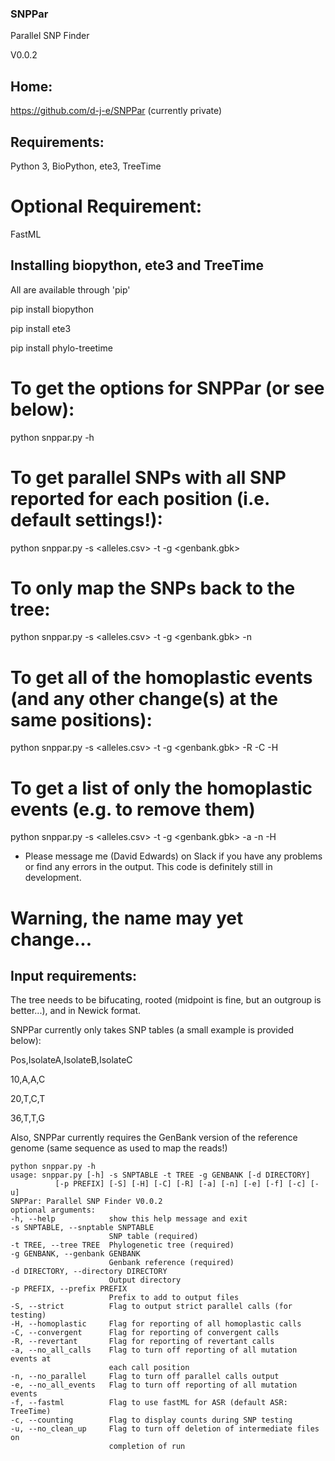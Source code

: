 ### SNPPar
Parallel SNP Finder

V0.0.2

## Home:

https://github.com/d-j-e/SNPPar (currently private)

## Requirements:

Python 3, BioPython, ete3, TreeTime 

# Optional Requirement:

FastML

## Installing biopython, ete3 and TreeTime

All are available through 'pip'

pip install biopython

pip install ete3

pip install phylo-treetime


# To get the options for SNPPar (or see below):

python snppar.py -h


# To get parallel SNPs with all SNP reported for each position (i.e. default settings!):

python snppar.py -s <alleles.csv> -t <tree> -g <genbank.gbk>


# To only map the SNPs back to the tree:
	
python snppar.py -s <alleles.csv> -t <tree> -g <genbank.gbk> -n 


# To get all of the homoplastic events (and any other change(s) at the same positions):
	
python snppar.py -s <alleles.csv> -t <tree> -g <genbank.gbk> -R -C -H


# To get a list of only the homoplastic events (e.g. to remove them)

python snppar.py -s <alleles.csv> -t <tree> -g <genbank.gbk> -a -n -H 


* Please message me (David Edwards) on Slack if you have any problems or find any errors in the output. This code is definitely still in development.

# Warning, the name may yet change...

## Input requirements:

The tree needs to be bifucating, rooted (midpoint is fine, but an outgroup is better...), and in Newick format.

SNPPar currently only takes SNP tables (a small example is provided below):


Pos,IsolateA,IsolateB,IsolateC

10,A,A,C

20,T,C,T

36,T,T,G


Also, SNPPar currently requires the GenBank version of the reference genome (same sequence as used to map the reads!)
  
    python snppar.py -h      
    usage: snppar.py [-h] -s SNPTABLE -t TREE -g GENBANK [-d DIRECTORY]
              [-p PREFIX] [-S] [-H] [-C] [-R] [-a] [-n] [-e] [-f] [-c] [-u]
    SNPPar: Parallel SNP Finder V0.0.2
    optional arguments:
    -h, --help            show this help message and exit
    -s SNPTABLE, --snptable SNPTABLE
                          SNP table (required)
    -t TREE, --tree TREE  Phylogenetic tree (required)
    -g GENBANK, --genbank GENBANK
                          Genbank reference (required)
    -d DIRECTORY, --directory DIRECTORY
                          Output directory
    -p PREFIX, --prefix PREFIX
                          Prefix to add to output files
    -S, --strict          Flag to output strict parallel calls (for testing)
    -H, --homoplastic     Flag for reporting of all homoplastic calls
    -C, --convergent      Flag for reporting of convergent calls
    -R, --revertant       Flag for reporting of revertant calls
    -a, --no_all_calls    Flag to turn off reporting of all mutation events at
                          each call position
    -n, --no_parallel     Flag to turn off parallel calls output
    -e, --no_all_events   Flag to turn off reporting of all mutation events
    -f, --fastml          Flag to use fastML for ASR (default ASR: TreeTime)
    -c, --counting        Flag to display counts during SNP testing
    -u, --no_clean_up     Flag to turn off deletion of intermediate files on
                          completion of run
